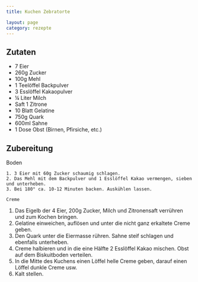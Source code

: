 ```yaml
---
title: Kuchen Zebratorte

layout: page
category: rezepte
---
```


Zutaten
-------
- 7 Eier
- 260g Zucker
- 100g	Mehl
- 1 Teelöffel Backpulver
- 3 Esslöffel Kakaopulver
- ¼ Liter Milch
- Saft 1 Zitrone
- 10 Blatt Gelatine
- 750g Quark
- 600ml Sahne
- 1 Dose Obst (Birnen, Pfirsiche, etc.)

Zubereitung
-----------
Boden
~~~~~
1. 3 Eier mit 60g Zucker schaumig schlagen.
2. Das Mehl mit dem Backpulver und 1 Esslöffel Kakao vermengen, sieben und unterheben.
3. Bei 180° ca. 10-12 Minuten backen. Auskühlen lassen.

Creme
~~~~~
1. Das Eigelb der 4 Eier, 200g Zucker, Milch und Zitronensaft verrühren und zum Kochen bringen.
2. Gelatine einweichen, auflösen und unter die nicht ganz erkaltete Creme geben.
3. Den Quark unter die Eiermasse rühren. Sahne steif schlagen und ebenfalls unterheben.
4. Creme halbieren und in die eine Hälfte 2 Esslöffel Kakao mischen. Obst auf dem Biskuitboden verteilen.
5. In die Mitte des Kuchens einen Löffel helle Creme geben, darauf einen Löffel dunkle Creme usw.
6. Kalt stellen.
